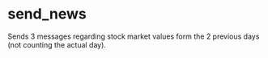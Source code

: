 # send_news
Sends 3 messages regarding stock market values form the 2 previous days (not counting the actual day).
